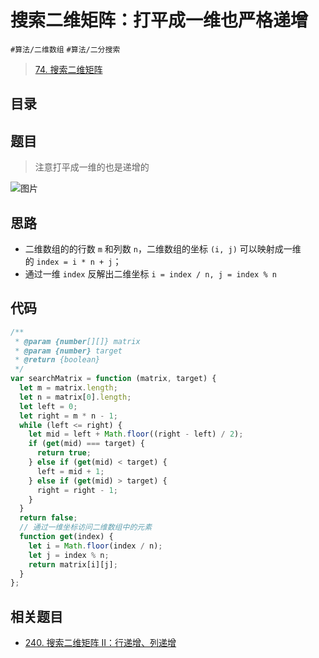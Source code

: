 
# 搜索二维矩阵：打平成一维也严格递增

`#算法/二维数组` `#算法/二分搜索` 

> [74. 搜索二维矩阵](https://leetcode.cn/problems/search-a-2d-matrix/)


## 目录
<!-- toc -->
 ## 题目 

> 注意打平成一维的也是递增的

![图片](https://832-1310531898.cos.ap-beijing.myqcloud.com/999.%20Obsidian@832/files/20250114-1.png)

## 思路

- 二维数组的的行数 `m` 和列数 `n`，二维数组的坐标 `(i, j)` 可以映射成一维的 `index = i * n + j`；
- 通过一维 `index` 反解出二维坐标 `i = index / n, j = index % n`

## 代码

```javascript
/**
 * @param {number[][]} matrix
 * @param {number} target
 * @return {boolean}
 */
var searchMatrix = function (matrix, target) {
  let m = matrix.length;
  let n = matrix[0].length;
  let left = 0;
  let right = m * n - 1;
  while (left <= right) {
    let mid = left + Math.floor((right - left) / 2);
    if (get(mid) === target) {
      return true;
    } else if (get(mid) < target) {
      left = mid + 1;
    } else if (get(mid) > target) {
      right = right - 1;
    }
  }
  return false;
  // 通过一维坐标访问二维数组中的元素
  function get(index) {
    let i = Math.floor(index / n);
    let j = index % n;
    return matrix[i][j];
  }
};

```

## 相关题目

- [240. 搜索二维矩阵 II：行递增、列递增](/post/2z4pem6zd4.html)